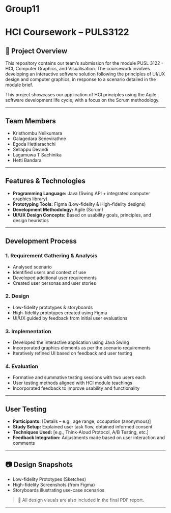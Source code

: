 # Group11
# HCI Coursework – PULS3122

## 📌 Project Overview

This repository contains our team’s submission for the module PUSL 3122 - HCI, Computer Graphics, and Visualisation. The coursework involves developing an interactive software solution following the principles of UI/UX design and computer graphics, in response to a scenario detailed in the module brief.

This project showcases our application of HCI principles using the Agile software development life cycle, with a focus on the Scrum methodology.

---

## Team Members

- Kristhombu Neilkumara
- Galagedara Senevirathne
- Egoda Hettiarachchi
- Sellappu Devindi
- Lagamuwa T Sachinika
- Hetti Bandara

---

## Features & Technologies

- **Programming Language:** Java (Swing API + integrated computer graphics library)
- **Prototyping Tools:** Figma (Low-fidelity & High-fidelity designs)
- **Development Methodology:** Agile (Scrum)
- **UI/UX Design Concepts:** Based on usability goals, principles, and design heuristics

---

## Development Process

### 1. Requirement Gathering & Analysis
- Analysed scenario
- Identified users and context of use
- Developed additional user requirements
- Created user personas and user stories

### 2. Design
- Low-fidelity prototypes & storyboards
- High-fidelity prototypes created using Figma
- UI/UX guided by feedback from initial user evaluations

### 3. Implementation
- Developed the interactive application using Java Swing
- Incorporated graphics elements as per the scenario requirements
- Iteratively refined UI based on feedback and user testing

### 4. Evaluation
- Formative and summative testing sessions with two users each
- User testing methods aligned with HCI module teachings
- Incorporated feedback to improve usability and functionality

---

## User Testing

- **Participants:** [Details – e.g., age range, occupation (anonymous)]
- **Study Setup:** Explained user task flow, obtained informed consent
- **Techniques Used:** [e.g., Think-Aloud Protocol, A/B Testing, etc.]
- **Feedback Integration:** Adjustments made based on user interaction and comments

---

## 📷 Design Snapshots

- Low-fidelity Prototypes (Sketches)
- High-fidelity Screenshots (from Figma)
- Storyboards illustrating use-case scenarios

> 📄 All design visuals are also included in the final PDF report.

---


